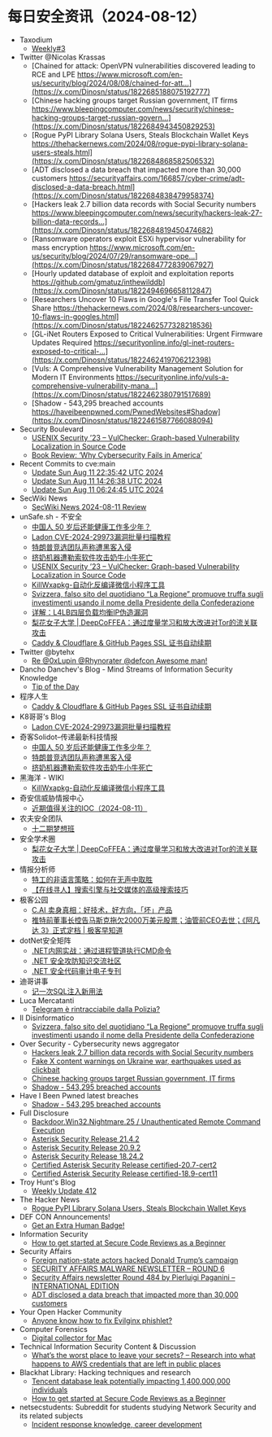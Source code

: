# 每日安全资讯（2024-08-12）

- Taxodium
  - [Weekly#3](https://taxodium.ink/post/weekly/3/)
- Twitter @Nicolas Krassas
  - [Chained for attack: OpenVPN vulnerabilities discovered leading to RCE and LPE https://www.microsoft.com/en-us/security/blog/2024/08/08/chained-for-att...](https://x.com/Dinosn/status/1822685188075192777)
  - [Chinese hacking groups target Russian government, IT firms https://www.bleepingcomputer.com/news/security/chinese-hacking-groups-target-russian-govern...](https://x.com/Dinosn/status/1822684943450829253)
  - [Rogue PyPI Library Solana Users, Steals Blockchain Wallet Keys https://thehackernews.com/2024/08/rogue-pypi-library-solana-users-steals.html](https://x.com/Dinosn/status/1822684868582506532)
  - [ADT disclosed a data breach that impacted more than 30,000 customers https://securityaffairs.com/166857/cyber-crime/adt-disclosed-a-data-breach.html](https://x.com/Dinosn/status/1822684838479958374)
  - [Hackers leak 2.7 billion data records with Social Security numbers https://www.bleepingcomputer.com/news/security/hackers-leak-27-billion-data-records...](https://x.com/Dinosn/status/1822684819450474682)
  - [Ransomware operators exploit ESXi hypervisor vulnerability for mass encryption https://www.microsoft.com/en-us/security/blog/2024/07/29/ransomware-ope...](https://x.com/Dinosn/status/1822684772839067927)
  - [Hourly updated database of exploit and exploitation reports https://github.com/gmatuz/inthewilddb](https://x.com/Dinosn/status/1822494696658112847)
  - [Researchers Uncover 10 Flaws in Google's File Transfer Tool Quick Share https://thehackernews.com/2024/08/researchers-uncover-10-flaws-in-googles.html](https://x.com/Dinosn/status/1822462577328218536)
  - [GL-iNet Routers Exposed to Critical Vulnerabilities: Urgent Firmware Updates Required https://securityonline.info/gl-inet-routers-exposed-to-critical-...](https://x.com/Dinosn/status/1822462419706212398)
  - [Vuls: A Comprehensive Vulnerability Management Solution for Modern IT Environments https://securityonline.info/vuls-a-comprehensive-vulnerability-mana...](https://x.com/Dinosn/status/1822462380791517689)
  - [Shadow - 543,295 breached accounts https://haveibeenpwned.com/PwnedWebsites#Shadow](https://x.com/Dinosn/status/1822461587766088094)
- Security Boulevard
  - [USENIX Security ’23 – VulChecker: Graph-based Vulnerability Localization in Source Code](https://securityboulevard.com/2024/08/usenix-security-23-vulchecker-graph-based-vulnerability-localization-in-source-code/)
  - [Book Review: ‘Why Cybersecurity Fails in America’](https://securityboulevard.com/2024/08/book-review-why-cybersecurity-fails-in-america/)
- Recent Commits to cve:main
  - [Update Sun Aug 11 22:35:42 UTC 2024](https://github.com/trickest/cve/commit/0ac9eda8108bd6d9d35cbe211a0c786c75e2b381)
  - [Update Sun Aug 11 14:26:38 UTC 2024](https://github.com/trickest/cve/commit/a4b712eb6cd4db9f75116b0c169d760d7ebf0716)
  - [Update Sun Aug 11 06:24:45 UTC 2024](https://github.com/trickest/cve/commit/7f1ed84bdb612d7cf059010d6a684ea870f6169e)
- SecWiki News
  - [SecWiki News 2024-08-11 Review](http://www.sec-wiki.com/?2024-08-11)
- unSafe.sh - 不安全
  - [中国人 50 岁后还能健康工作多少年？](https://buaq.net/go-255447.html)
  - [Ladon CVE-2024-29973漏洞批量扫描教程](https://buaq.net/go-255458.html)
  - [特朗普竞选团队声称遭黑客入侵](https://buaq.net/go-255448.html)
  - [挤奶机器遭勒索软件攻击奶牛小牛死亡](https://buaq.net/go-255449.html)
  - [USENIX Security ’23 – VulChecker: Graph-based Vulnerability Localization in Source Code](https://buaq.net/go-255478.html)
  - [KillWxapkg-自动化反编译微信小程序工具](https://buaq.net/go-255442.html)
  - [Svizzera, falso sito del quotidiano “La Regione” promuove truffa sugli investimenti usando il nome della Presidente della Confederazione](https://buaq.net/go-255457.html)
  - [详解：L4LB四层负载均衡IP伪造漏洞](https://buaq.net/go-255443.html)
  - [梨花女子大学 | DeepCoFFEA：通过度量学习和放大改进对Tor的流关联攻击](https://buaq.net/go-255459.html)
  - [Caddy & Cloudflare & GitHub Pages SSL 证书自动续期](https://buaq.net/go-255435.html)
- Twitter @bytehx
  - [Re @0xLupin @Rhynorater @defcon Awesome man!](https://x.com/bytehx343/status/1822673280362557628)
- Dancho Danchev's Blog - Mind Streams of Information Security Knowledge
  - [Tip of the Day](https://ddanchev.blogspot.com/2024/08/tip-of-day.html)
- 程序人生
  - [Caddy & Cloudflare & GitHub Pages SSL 证书自动续期](https://programlife.net/2024/08/11/caddy-cloudflare-github-pages-ssl-certificates-renewal/)
- K8哥哥’s Blog
  - [Ladon CVE-2024-29973漏洞批量扫描教程](http://k8gege.org/p/CVE-2024-29973.html)
- 奇客Solidot–传递最新科技情报
  - [中国人 50 岁后还能健康工作多少年？](https://www.solidot.org/story?sid=78945)
  - [特朗普竞选团队声称遭黑客入侵](https://www.solidot.org/story?sid=78944)
  - [挤奶机器遭勒索软件攻击奶牛小牛死亡](https://www.solidot.org/story?sid=78943)
- 黑海洋 - WIKI
  - [KillWxapkg-自动化反编译微信小程序工具](https://www.upx8.com/4259)
- 奇安信威胁情报中心
  - [近期值得关注的IOC（2024-08-11）](https://mp.weixin.qq.com/s?__biz=MzI2MDc2MDA4OA==&mid=2247511493&idx=1&sn=e1e953366ca5c061bc28f21572ce8beb&chksm=ea665ab2dd11d3a4cd8835725efaf15120575f0fc0b74aa483758e6c0472a7c481bb4b4facdd&scene=58&subscene=0#rd)
- 农夫安全团队
  - [十二期梦想班](https://mp.weixin.qq.com/s?__biz=MzI0MzQ4NTI1OA==&mid=2247484840&idx=1&sn=d1bf83e4aaed118d203da7849cf76920&chksm=e96d1a8dde1a939b4b4a6fe177763738f78163978cd52154287f4717269369b6b42bc54bd05b&scene=58&subscene=0#rd)
- 安全学术圈
  - [梨花女子大学 | DeepCoFFEA：通过度量学习和放大改进对Tor的流关联攻击](https://mp.weixin.qq.com/s?__biz=MzU5MTM5MTQ2MA==&mid=2247491088&idx=1&sn=c42a0463e85c28b003be749ab14ad5cf&chksm=fe2ee19bc959688dfed44e544701dbb81422c2c56abd52595d76378080e29ee69b6ef182f127&scene=58&subscene=0#rd)
- 情报分析师
  - [特工的非语言策略：如何在无声中取胜](https://mp.weixin.qq.com/s?__biz=MzA3Mjc1MTkwOA==&mid=2650554000&idx=1&sn=6cc9dff0c07323718732b640d2854cd1&chksm=871110dbb06699cd75e543634d7d60220442ebe0bafeb169abbde5a2706ba3e8e2ec45d9c864&scene=58&subscene=0#rd)
  - [【在线寻人】搜索引擎与社交媒体的高级搜索技巧](https://mp.weixin.qq.com/s?__biz=MzA3Mjc1MTkwOA==&mid=2650554000&idx=2&sn=a89a4660a7f51514cb60139786c7e56d&chksm=871110dbb06699cd5b28bba617cbe1645e551384acf0eeb862faa558425b9a96b13533c08275&scene=58&subscene=0#rd)
- 极客公园
  - [C.AI 卖身真相：好技术，好方向，「坏」产品](https://mp.weixin.qq.com/s?__biz=MTMwNDMwODQ0MQ==&mid=2653051295&idx=1&sn=c33b105194226220107aed99b9e802cf&chksm=7e5724294920ad3f37f02f1c428635ee62d71de5391c7aa3f1705b7430f53cdb005ccb5fe21e&scene=58&subscene=0#rd)
  - [推特前董事长控告马斯克拖欠2000万美元股票；油管前CEO去世；《阿凡达 3》正式定档 | 极客早知道](https://mp.weixin.qq.com/s?__biz=MTMwNDMwODQ0MQ==&mid=2653051294&idx=1&sn=ae0fde13a13e91d258d29bc6778cabf0&chksm=7e5724284920ad3e6ea4008520405aa7512559baca75e7901e28fc17fd1906b93884f99bafe4&scene=58&subscene=0#rd)
- dotNet安全矩阵
  - [.NET内网实战：通过进程管道执行CMD命令](https://mp.weixin.qq.com/s?__biz=MzUyOTc3NTQ5MA==&mid=2247494383&idx=1&sn=3e9f436db0a33bb91eefb40baec039bc&chksm=fa594402cd2ecd141f4e74017681691b6517ca14fc63c15bfc23a45c8f86ebb9f44838cebc62&scene=58&subscene=0#rd)
  - [.NET 安全攻防知识交流社区](https://mp.weixin.qq.com/s?__biz=MzUyOTc3NTQ5MA==&mid=2247494383&idx=2&sn=a2b8938b4b3f13eb80e1b9978991f1fb&chksm=fa594402cd2ecd14b1ae13cf831f1ee02b970ec8d2a33b432f74e0752ae1ed6773c123c33758&scene=58&subscene=0#rd)
  - [.NET 安全代码审计电子专刊](https://mp.weixin.qq.com/s?__biz=MzUyOTc3NTQ5MA==&mid=2247494383&idx=3&sn=4241aecd293a4002460760612feea38b&chksm=fa594402cd2ecd14264ddf5c179e0247f249375d92ad84f45462fb2fa9d039305c1e3a6683cb&scene=58&subscene=0#rd)
- 迪哥讲事
  - [记一次SQL注入新用法](https://mp.weixin.qq.com/s?__biz=MzIzMTIzNTM0MA==&mid=2247495497&idx=1&sn=99faeaead656d98179eb1fd5ae21f398&chksm=e8a5e52adfd26c3cd6d71af0ecbc296d27844230af350b29d3fd79ceb9ba1776eb5f69249071&scene=58&subscene=0#rd)
- Luca Mercatanti
  - [Telegram è rintracciabile dalla Polizia?](https://luca-mercatanti.com/telegram-e-rintracciabile-dalla-polizia/?utm_source=rss&utm_medium=rss&utm_campaign=telegram-e-rintracciabile-dalla-polizia)
- Il Disinformatico
  - [Svizzera, falso sito del quotidiano “La Regione” promuove truffa sugli investimenti usando il nome della Presidente della Confederazione](http://attivissimo.blogspot.com/2024/08/falso-sito-de-la-regione-promuove.html)
- Over Security - Cybersecurity news aggregator
  - [Hackers leak 2.7 billion data records with Social Security numbers](https://www.bleepingcomputer.com/news/security/hackers-leak-27-billion-data-records-with-social-security-numbers/)
  - [Fake X content warnings on Ukraine war, earthquakes used as clickbait](https://www.bleepingcomputer.com/news/security/fake-x-content-warnings-on-ukraine-war-earthquakes-used-as-clickbait/)
  - [Chinese hacking groups target Russian government, IT firms](https://www.bleepingcomputer.com/news/security/chinese-hacking-groups-target-russian-government-it-firms/)
  - [Shadow - 543,295 breached accounts](https://haveibeenpwned.com/PwnedWebsites#Shadow)
- Have I Been Pwned latest breaches
  - [Shadow - 543,295 breached accounts](https://haveibeenpwned.com/PwnedWebsites#Shadow)
- Full Disclosure
  - [Backdoor.Win32.Nightmare.25 / Unauthenticated Remote Command	Execution](https://seclists.org/fulldisclosure/2024/Aug/14)
  - [Asterisk Security Release 21.4.2](https://seclists.org/fulldisclosure/2024/Aug/13)
  - [Asterisk Security Release 20.9.2](https://seclists.org/fulldisclosure/2024/Aug/12)
  - [Asterisk Security Release 18.24.2](https://seclists.org/fulldisclosure/2024/Aug/11)
  - [Certified Asterisk Security Release certified-20.7-cert2](https://seclists.org/fulldisclosure/2024/Aug/10)
  - [Certified Asterisk Security Release certified-18.9-cert11](https://seclists.org/fulldisclosure/2024/Aug/9)
- Troy Hunt's Blog
  - [Weekly Update 412](https://www.troyhunt.com/weekly-update-412/)
- The Hacker News
  - [Rogue PyPI Library Solana Users, Steals Blockchain Wallet Keys](https://thehackernews.com/2024/08/rogue-pypi-library-solana-users-steals.html)
- DEF CON Announcements!
  - [Get an Extra Human Badge!](https://defcon.org/html/links/dc-news.html#badgesales)
- Information Security
  - [How to get started at Secure Code Reviews as a Beginner](https://www.reddit.com/r/Information_Security/comments/1epfxtb/how_to_get_started_at_secure_code_reviews_as_a/)
- Security Affairs
  - [Foreign nation-state actors hacked Donald Trump’s campaign](https://securityaffairs.com/166895/cyber-warfare-2/donald-trumps-campaign-hacked.html)
  - [SECURITY AFFAIRS MALWARE NEWSLETTER – ROUND 6](https://securityaffairs.com/166890/malware/security-affairs-malware-newsletter-round-6.html)
  - [Security Affairs newsletter Round 484 by Pierluigi Paganini – INTERNATIONAL EDITION](https://securityaffairs.com/166884/breaking-news/security-affairs-newsletter-round-484-by-pierluigi-paganini-international-edition.html)
  - [ADT disclosed a data breach that impacted more than 30,000 customers](https://securityaffairs.com/166857/cyber-crime/adt-disclosed-a-data-breach.html)
- Your Open Hacker Community
  - [Anyone know how to fix Evilginx phishlet?](https://www.reddit.com/r/HowToHack/comments/1epbktt/anyone_know_how_to_fix_evilginx_phishlet/)
- Computer Forensics
  - [Digital collector for Mac](https://www.reddit.com/r/computerforensics/comments/1epa6x2/digital_collector_for_mac/)
- Technical Information Security Content & Discussion
  - [What’s the worst place to leave your secrets? – Research into what happens to AWS credentials that are left in public places](https://www.reddit.com/r/netsec/comments/1epf0jq/whats_the_worst_place_to_leave_your_secrets/)
- Blackhat Library: Hacking techniques and research
  - [Tencent database leak potentially impacting 1,400,000,000 individuals](https://www.reddit.com/r/blackhat/comments/1epkctv/tencent_database_leak_potentially_impacting/)
  - [How to get started at Secure Code Reviews as a Beginner](https://www.reddit.com/r/blackhat/comments/1epg0kh/how_to_get_started_at_secure_code_reviews_as_a/)
- netsecstudents: Subreddit for students studying Network Security and its related subjects
  - [Incident response knowledge, career development](https://www.reddit.com/r/netsecstudents/comments/1epz0b0/incident_response_knowledge_career_development/)
